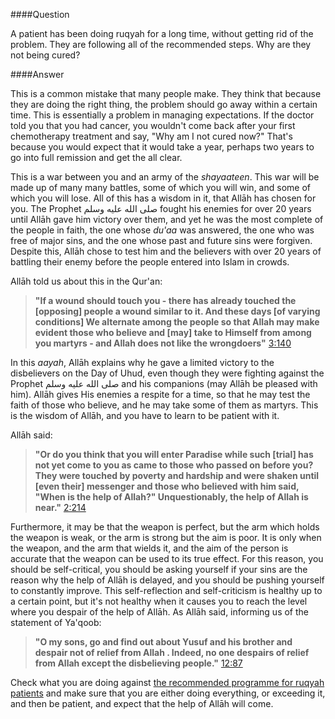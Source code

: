 [path: /ruqyah/why-is-my-treatment-taking-so-long]:/
[title: Why Is My Treatment Taking So Long?]:/

####Question

A patient has been doing ruqyah for a long time, without getting rid of the problem. They are following all of the recommended steps. Why are they not being cured? 

####Answer

This is a common mistake that many people make. They think that because they are doing the right thing, the problem should go away within a certain time. This is essentially a problem in managing expectations. If the doctor told you that you had cancer, you wouldn't come back after your first chemotherapy treatment and say, "Why am I not cured now?" That's because you would expect that it would take a year, perhaps two years to go into full remission and get the all clear. 

This is a war between you and an army of the *shayaateen*. This war will be made up of many many battles, some of which you will win, and some of which you will lose. All of this has a wisdom in it, that Allāh has chosen for you. The Prophet صلى الله عليه وسلم fought his enemies for over 20 years until Allāh gave him victory over them, and yet he was the most complete of the people in faith, the one whose *du'aa* was answered, the one who was free of major sins, and the one whose past and future sins were forgiven. Despite this, Allāh chose to test him and the believers with over 20 years of battling their enemy before the people entered into Islam in crowds. 

Allāh told us about this in the Qur'an:

> **"If a wound should touch you - there has already touched the [opposing] people a wound similar to it. And these days [of varying conditions] We alternate among the people so that Allah may make evident those who believe and [may] take to Himself from among you martyrs - and Allah does not like the wrongdoers"** [3:140](http://quran.com/3/140)

In this *aayah*, Allāh explains why he gave a limited victory to the disbelievers on the Day of Uhud, even though they were fighting against the Prophet صلى الله عليه وسلم and his companions (may Allāh be pleased with him). Allāh gives His enemies a respite for a time, so that he may test the faith of those who believe, and he may take some of them as martyrs. This is the wisdom of Allāh, and you have to learn to be patient with it.

Allāh said:

> **"Or do you think that you will enter Paradise while such [trial] has not yet come to you as came to those who passed on before you? They were touched by poverty and hardship and were shaken until [even their] messenger and those who believed with him said, "When is the help of Allah?" Unquestionably, the help of Allah is near."** [2:214](http://quran.com/2/214)

Furthermore, it may be that the weapon is perfect, but the arm which holds the weapon is weak, or the arm is strong but the aim is poor. It is only when the weapon, and the arm that wields it, and the aim of the person is accurate that the weapon can be used to its true effect. For this reason, you should be self-critical, you should be asking yourself if your sins are the reason why the help of Allāh is delayed, and you should be pushing yourself to constantly improve. This self-reflection and self-criticism is healthy up to a certain point, but it's not healthy when it causes you to reach the level where you despair of the help of Allāh. As Allāh said, informing us of the statement of Ya'qoob:

> **"O my sons, go and find out about Yusuf and his brother and despair not of relief from Allah . Indeed, no one despairs of relief from Allah except the disbelieving people."** [12:87](http://quran.com/12/87)

Check what you are doing against [the recommended programme for ruqyah patients](http://muhammadtim.com/programme) and make sure that you are either doing everything, or exceeding it, and then be patient, and expect that the help of Allāh will come.